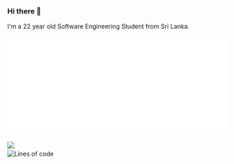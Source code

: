 ### Hi there 👋
I'm a 22 year old Software Engineering Student from Sri Lanka.

![](banner.jpg)

![](https://komarev.com/ghpvc/?username=your-github-username&color=orange)<br>
![Lines of code](https://img.shields.io/badge/From%20Hello%20World%20I%27ve%20Written%20Over-413298%20lines%20of%20code-blue)
<!--
**Randula98/Randula98** is a ✨ _special_ ✨ repository because its `README.md` (this file) appears on your GitHub profile.

Here are some ideas to get you started:

- 🔭 I’m currently working on ...
- 🌱 I’m currently learning ...
- 👯 I’m looking to collaborate on ...
- 🤔 I’m looking for help with ...
- 💬 Ask me about ...
- 📫 How to reach me: ...
- 😄 Pronouns: ...
- ⚡ Fun fact: ...
-->
